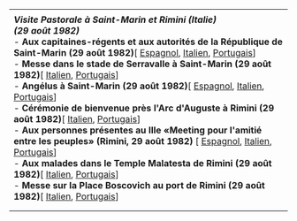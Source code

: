 |     |
| --- |
|  |
| ***Visite Pastorale à Saint-Marin et Rimini (Italie)***<br>***(29 août 1982)***<br>- **Aux capitaines-régents et aux autorités de la République de Saint-Marin (29 août 1982)**\[ [Espagnol](/content/john-paul-ii/es/speeches/1982/august/documents/hf_jp-ii_spe_19820829_autorita-s-marino.html), [Italien](/content/john-paul-ii/it/speeches/1982/august/documents/hf_jp-ii_spe_19820829_autorita-s-marino.html), [Portugais](/content/john-paul-ii/pt/speeches/1982/august/documents/hf_jp-ii_spe_19820829_autorita-s-marino.html)\]<br>- **Messe dans le stade de Serravalle à Saint-Marin (29 août 1982)**\[ [Italien](/content/john-paul-ii/it/homilies/1982/documents/hf_jp-ii_hom_19820829_san-marino.html), [Portugais](/content/john-paul-ii/pt/homilies/1982/documents/hf_jp-ii_hom_19820829_san-marino.html)\]<br>- **Angélus à Saint-Marin (29 août 1982)**\[ [Espagnol](/content/john-paul-ii/es/angelus/1982/documents/hf_jp-ii_ang_19820829.html), [Italien](/content/john-paul-ii/it/angelus/1982/documents/hf_jp-ii_ang_19820829.html), [Portugais](/content/john-paul-ii/pt/angelus/1982/documents/hf_jp-ii_ang_19820829.html)\]<br>- **Cérémonie de bienvenue près l'Arc d'Auguste à Rimini (29 août 1982)**\[ [Italien](/content/john-paul-ii/it/speeches/1982/august/documents/hf_jp-ii_spe_19820829_arco-augusto-rimini.html), [Portugais](/content/john-paul-ii/pt/speeches/1982/august/documents/hf_jp-ii_spe_19820829_arco-augusto-rimini.html)\]<br>- **Aux personnes présentes au IIIe «Meeting pour l'amitié entre les peuples» (Rimini, 29 août 1982)** \[ [Espagnol](/content/john-paul-ii/es/speeches/1982/august/documents/hf_jp-ii_spe_19820829_meeting-amicizia.html), [Italien](/content/john-paul-ii/it/speeches/1982/august/documents/hf_jp-ii_spe_19820829_meeting-amicizia.html), [Portugais](/content/john-paul-ii/pt/speeches/1982/august/documents/hf_jp-ii_spe_19820829_meeting-amicizia.html)\]<br>- **Aux malades dans le Temple Malatesta de Rimini (29 août 1982)**\[ [Italien](/content/john-paul-ii/it/speeches/1982/august/documents/hf_jp-ii_spe_19820829_ammalati-rimini.html), [Portugais](/content/john-paul-ii/pt/speeches/1982/august/documents/hf_jp-ii_spe_19820829_ammalati-rimini.html)\]<br>- **Messe sur la Place Boscovich au port de Rimini (29 août 1982)**\[ [Italien](/content/john-paul-ii/it/homilies/1982/documents/hf_jp-ii_hom_19820829_rimini.html), [Portugais](/content/john-paul-ii/pt/homilies/1982/documents/hf_jp-ii_hom_19820829_rimini.html)\] |
|  |
|  |